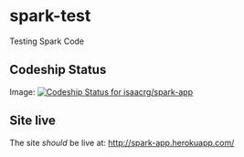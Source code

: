 spark-test
==========

Testing Spark Code

## Codeship Status
Image:
[ ![Codeship Status for isaacrg/spark-app](https://www.codeship.io/projects/6354e870-ceb8-0130-8ccb-0a835f10ccb0/status?branch=master)](https://www.codeship.io/projects/4965)
## Site live
The site _should_ be live at: http://spark-app.herokuapp.com/
